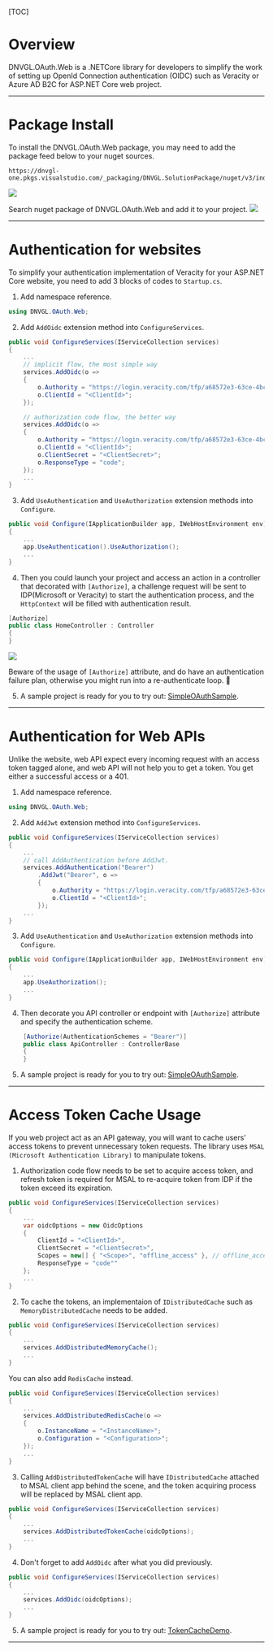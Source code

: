 [TOC]

# Overview

DNVGL.OAuth.Web is a .NETCore library for developers to simplify the work of setting up OpenId Connection authentication (OIDC) such as Veracity or Azure AD B2C for ASP.NET Core web project.

---

# Package Install

To install the DNVGL.OAuth.Web package, you may need to add the package feed below to your nuget sources.

```
https://dnvgl-one.pkgs.visualstudio.com/_packaging/DNVGL.SolutionPackage/nuget/v3/index.json
```

![](../images/DNVGL.OAuth.Web/add-feed.png)

Search nuget package of DNVGL.OAuth.Web and add it to your project.
![](../images/DNVGL.OAuth.Web/download-package.png)

---

# Authentication for websites

To simplify your authentication implementation of Veracity for your ASP.NET Core website, you need to add 3 blocks of codes to `Startup.cs`.

1. Add namespace reference. 

```csharp
using DNVGL.OAuth.Web;
```

2. Add `AddOidc` extension method into `ConfigureServices`.
```csharp
public void ConfigureServices(IServiceCollection services)
{
	...
	// implicit flow, the most simple way
	services.AddOidc(o =>
	{
		o.Authority = "https://login.veracity.com/tfp/a68572e3-63ce-4bc1-acdc-b64943502e9d/b2c_1a_signinwithadfsidp/v2.0";
		o.ClientId = "<ClientId>";
	});

	// authorization code flow, the better way
	services.AddOidc(o =>
	{
		o.Authority = "https://login.veracity.com/tfp/a68572e3-63ce-4bc1-acdc-b64943502e9d/b2c_1a_signinwithadfsidp/v2.0";
		o.ClientId = "<ClientId>";
		o.ClientSecret = "<ClientSecret>";
		o.ResponseType = "code";
	});
	...
}
```

3. Add `UseAuthentication` and `UseAuthorization` extension methods into `Configure`.
```csharp
public void Configure(IApplicationBuilder app, IWebHostEnvironment env)
{
	...
	app.UseAuthentication().UseAuthorization();
	...
}
```

4. Then you could launch your project and access an action in a controller that decorated with `[Authorize]`, a challenge request will be sent to IDP(Microsoft or Veracity) to start the authentication process, and the `HttpContext` will be filled with authentication result. 

```csharp
[Authorize]
public class HomeController : Controller
{
}
```

![](../images/DNVGL.OAuth.Web/challenge.png)

Beware of the usage of `[Authorize]` attribute, and do have an authentication failure plan, otherwise you might run into a re-authenticate loop. 🤣

5. A sample project is ready for you to try out: [SimpleOAuthSample](https://dnvgl-one.visualstudio.com/Innersource/_git/DNVGL.SolutionPackage.Demo?path=/SimpleOAuthSample).

---

# Authentication for Web APIs

Unlike the website, web API expect every incoming request with an access token tagged alone, and web API will not help you to get a token. You get either a successful access or a 401.

1. Add namespace reference. 

```csharp
using DNVGL.OAuth.Web;
```

2. Add `AddJwt` extension method into `ConfigureServices`.
```csharp
public void ConfigureServices(IServiceCollection services)
{
	...
	// call AddAuthentication before AddJwt.
	services.AddAuthentication("Bearer")
		.AddJwt("Bearer", o =>
		{
			o.Authority = "https://login.veracity.com/tfp/a68572e3-63ce-4bc1-acdc-b64943502e9d/	b2c_1a_signinwithadfsidp/v2.0";
			o.ClientId = "<ClientId>";
		});
	...
}
```

3. Add `UseAuthentication` and `UseAuthorization` extension methods into `Configure`.
```csharp
public void Configure(IApplicationBuilder app, IWebHostEnvironment env)
{
	...
	app.UseAuthorization();
	...
}
```

4. Then decorate you API controller or endpoint with `[Authorize]` attribute and specify the authentication scheme.

```csharp
	[Authorize(AuthenticationSchemes = "Bearer")]
	public class ApiController : ControllerBase
	{
	}
```

5. A sample project is ready for you to try out: [SimpleOAuthSample](https://dnvgl-one.visualstudio.com/Innersource/_git/DNVGL.SolutionPackage.Demo?path=/SimpleOAuthSample).

---

# Access Token Cache Usage

If you web project act as an API gateway, you will want to cache users' access tokens to prevent unnecessary token requests. The library uses `MSAL (Microsoft Authentication Library)` to manipulate tokens.

1. Authorization code flow needs to be set to acquire access token, and refresh token is required for MSAL to re-acquire token from IDP if the token exceed its expiration.

```csharp
public void ConfigureServices(IServiceCollection services)
{
	...
	var oidcOptions = new OidcOptions
	{
		ClientId = "<ClientId>",
		ClientSecret = "<ClientSecret>",
		Scopes = new[] { "<Scope>", "offline_access" },	// offline_access is required to retrieve refresh_token.
		ResponseType = "code""
	};
	...
}
```

2. To cache the tokens, an implementaion of `IDistributedCache` such as `MemoryDistributedCache` needs to be added.

```csharp
public void ConfigureServices(IServiceCollection services)
{
	...
	services.AddDistributedMemoryCache();
	...
}
```

You can also add `RedisCache` instead.

```csharp
public void ConfigureServices(IServiceCollection services)
{
	...
	services.AddDistributedRedisCache(o =>
	{
		o.InstanceName = "<InstanceName>";
		o.Configuration = "<Configuration>";
	});
	...
}
```

3. Calling `AddDistributedTokenCache` will have `IDistributedCache` attached to MSAL client app behind the scene, and the token acquiring process will be replaced by MSAL client app.

```csharp
public void ConfigureServices(IServiceCollection services)
{
	...
	services.AddDistributedTokenCache(oidcOptions);
	...
}
```

4. Don't forget to add `AddOidc` after what you did previously.

```csharp
public void ConfigureServices(IServiceCollection services)
{
	...
	services.AddOidc(oidcOptions);
	...
}
```

5. A sample project is ready for you to try out: [TokenCacheDemo](//TokenCacheDemo).

---
